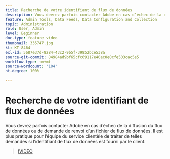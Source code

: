 ```yaml
---
title: Recherche de votre identifiant de flux de données
description: Vous devrez parfois contacter Adobe en cas d’échec de la diffusion du flux de données ou de demande de renvoi d’un fichier de flux de données. Il est plus pratique pour l’équipe du service clientèle de traiter de telles demandes si l’identifiant de flux de données est fourni par le client.
feature: Admin Tools, Data Feeds, Data Configuration and Collection
topic: Administration
role: User, Admin
level: Beginner
doc-type: feature video
thumbnail: 335747.jpg
kt: KT-8464
exl-id: 5687e37d-8284-43c2-9b5f-39852bce538a
source-git-commit: 84984ad9bf65cfc69117e40ac0e0cfe503cac5e5
workflow-type: tm+mt
source-wordcount: '104'
ht-degree: 100%

---
```


# Recherche de votre identifiant de flux de données

Vous devrez parfois contacter Adobe en cas d’échec de la diffusion du flux de données ou de demande de renvoi d’un fichier de flux de données. Il est plus pratique pour l’équipe du service clientèle de traiter de telles demandes si l’identifiant de flux de données est fourni par le client.

>[!VIDEO](https://video.tv.adobe.com/v/3418480/?quality=12&learn=on&captions=fre_fr)
